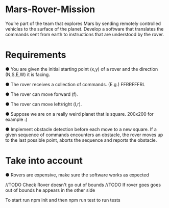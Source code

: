 # Mars-Rover-Mission
You’re part of the team that explores Mars by sending remotely controlled vehicles to the surface of the planet. Develop a software that translates the commands sent from earth to instructions that are understood by the rover.

# Requirements
● You are given the initial starting point (x,y) of a rover and the direction (N,S,E,W)
it is facing.

● The rover receives a collection of commands. (E.g.) FFRRFFFRL

● The rover can move forward (f).

● The rover can move left/right (l,r).

● Suppose we are on a really weird planet that is square. 200x200 for example :)

● Implement obstacle detection before each move to a new square. If a given
sequence of commands encounters an obstacle, the rover moves up to the last
possible point, aborts the sequence and reports the obstacle.

# Take into account
● Rovers are expensive, make sure the software works as expected

//TODO Check Rover doesn't go out of bounds
//TODO If rover goes goes out of bounds he appears in the other side

To start run npm init and then npm run test to run tests
